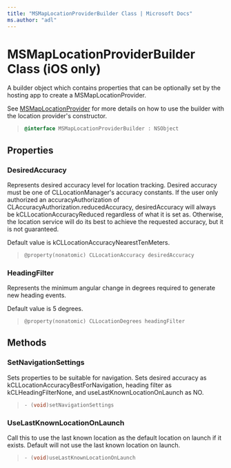 ```yaml
---
title: "MSMapLocationProviderBuilder Class | Microsoft Docs"
ms.author: "adl"
---
```


# MSMapLocationProviderBuilder Class (iOS only)

A builder object which contains properties that can be optionally set by the hosting app to create a MSMapLocationProvider.

See [MSMapLocationProvider](msmaplocationprovider-class.md) for more details on how to use the builder with the location provider's constructor.

>```objectivec
> @interface MSMapLocationProviderBuilder : NSObject
>```

## Properties

### DesiredAccuracy

Represents desired accuracy level for location tracking. Desired accuracy must be one of CLLocationManager's accuracy constants. If the user only authorized an accuracyAuthorization of CLAccuracyAuthorization.reducedAccuracy, desiredAccuracy will always be kCLLocationAccuracyReduced regardless of what it is set as. Otherwise, the location service will do its best to achieve the requested accuracy, but it is not guaranteed. 

Default value is kCLLocationAccuracyNearestTenMeters.

>```objectivec
> @property(nonatomic) CLLocationAccuracy desiredAccuracy
>```

### HeadingFilter

Represents the minimum angular change in degrees required to generate new heading events.

Default value is 5 degrees.

>```objectivec
> @property(nonatomic) CLLocationDegrees headingFilter
>```

## Methods

### SetNavigationSettings
Sets properties to be suitable for navigation. Sets desired accuracy as kCLLocationAccuracyBestForNavigation, heading filter as kCLHeadingFilterNone, and useLastKnownLocationOnLaunch as NO.

>```objectivec
> - (void)setNavigationSettings
>```

### UseLastKnownLocationOnLaunch

Call this to use the last known location as the default location on launch if it exists. Default will not use the last known location on launch.

>```objectivec
> - (void)useLastKnownLocationOnLaunch
>```